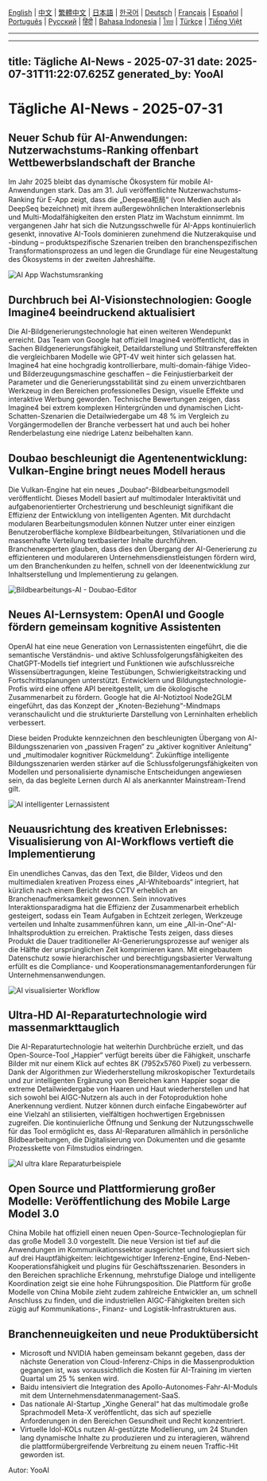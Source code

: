 [English](./en.md) | [中文](./zh.md) | [繁體中文](./zh-TW.md) | [日本語](./ja.md) | [한국어](./ko.md) | [Deutsch](./de.md) | [Français](./fr.md) | [Español](./es.md) | [Português](./pt.md) | [Русский](./ru.md) | [हिंदी](./hi.md) | [Bahasa Indonesia](./id.md) | [ไทย](./th.md) | [Türkçe](./tr.md) | [Tiếng Việt](./vi.md)

---

---
title: Tägliche AI-News - 2025-07-31
date: 2025-07-31T11:22:07.625Z
generated_by: YooAI
---

# Tägliche AI-News - 2025-07-31

## Neuer Schub für AI-Anwendungen: Nutzerwachstums-Ranking offenbart Wettbewerbslandschaft der Branche

Im Jahr 2025 bleibt das dynamische Ökosystem für mobile AI-Anwendungen stark. Das am 31. Juli veröffentlichte Nutzerwachstums-Ranking für E-App zeigt, dass die „Deepsea柜局“ (von Medien auch als DeepSeq bezeichnet) mit ihrem außergewöhnlichen Interaktionserlebnis und Multi-Modalfähigkeiten den ersten Platz im Wachstum einnimmt. Im vergangenen Jahr hat sich die Nutzungsschwelle für AI-Apps kontinuierlich gesenkt, innovative AI-Tools dominieren zunehmend die Nutzerakquise und -bindung – produktspezifische Szenarien treiben den branchenspezifischen Transformationsprozess an und legen die Grundlage für eine Neugestaltung des Ökosystems in der zweiten Jahreshälfte.

![AI App Wachstumsranking](https://images.unsplash.com/photo-1506744038136-46273834b3fb?auto=format&fit=crop&w=900&q=80)

## Durchbruch bei AI-Visionstechnologien: Google Imagine4 beeindruckend aktualisiert

Die AI-Bildgenerierungstechnologie hat einen weiteren Wendepunkt erreicht. Das Team von Google hat offiziell Imagine4 veröffentlicht, das in Sachen Bildgenerierungsfähigkeit, Detaildarstellung und Stiltransfereffekten die vergleichbaren Modelle wie GPT-4V weit hinter sich gelassen hat. Imagine4 hat eine hochgradig kontrollierbare, multi-domain-fähige Video- und Bilderzeugungsmaschine geschaffen – die Feinjustierbarkeit der Parameter und die Generierungsstabilität sind zu einem unverzichtbaren Werkzeug in den Bereichen professionelles Design, visuelle Effekte und interaktive Werbung geworden. Technische Bewertungen zeigen, dass Imagine4 bei extrem komplexen Hintergründen und dynamischen Licht-Schatten-Szenarien die Detailwiedergabe um 48 % im Vergleich zu Vorgängermodellen der Branche verbessert hat und auch bei hoher Renderbelastung eine niedrige Latenz beibehalten kann.

## Doubao beschleunigt die Agentenentwicklung: Vulkan-Engine bringt neues Modell heraus

Die Vulkan-Engine hat ein neues „Doubao“-Bildbearbeitungsmodell veröffentlicht. Dieses Modell basiert auf multimodaler Interaktivität und aufgabenorientierter Orchestrierung und beschleunigt signifikant die Effizienz der Entwicklung von intelligenten Agenten. Mit durchdacht modularen Bearbeitungsmodulen können Nutzer unter einer einzigen Benutzeroberfläche komplexe Bildbearbeitungen, Stilvariationen und die massenhafte Verteilung textbasierter Inhalte durchführen. Branchenexperten glauben, dass dies den Übergang der AI-Generierung zu effizienteren und modulareren Unternehmensdienstleistungen fördern wird, um den Branchenkunden zu helfen, schnell von der Ideenentwicklung zur Inhaltserstellung und Implementierung zu gelangen.

![Bildbearbeitungs-AI - Doubao-Editor](https://images.unsplash.com/photo-1464983953574-0892a716854b?auto=format&fit=crop&w=900&q=80)

## Neues AI-Lernsystem: OpenAI und Google fördern gemeinsam kognitive Assistenten

OpenAI hat eine neue Generation von Lernassistenten eingeführt, die die semantische Verständnis- und aktive Schlussfolgerungsfähigkeiten des ChatGPT-Modells tief integriert und Funktionen wie aufschlussreiche Wissensübertragungen, kleine Testübungen, Schwierigkeitstracking und Fortschrittsplanungen unterstützt. Entwicklern und Bildungstechnologie-Profis wird eine offene API bereitgestellt, um die ökologische Zusammenarbeit zu fördern. Google hat die AI-Notiztool Node2GLM eingeführt, das das Konzept der „Knoten-Beziehung“-Mindmaps veranschaulicht und die strukturierte Darstellung von Lerninhalten erheblich verbessert.

Diese beiden Produkte kennzeichnen den beschleunigten Übergang von AI-Bildungsszenarien von „passiven Fragen“ zu „aktiver kognitiver Anleitung“ und „multimodaler kognitiver Rückmeldung“. Zukünftige intelligente Bildungsszenarien werden stärker auf die Schlussfolgerungsfähigkeiten von Modellen und personalisierte dynamische Entscheidungen angewiesen sein, da das begleite Lernen durch AI als anerkannter Mainstream-Trend gilt.

![AI intelligenter Lernassistent](https://images.unsplash.com/photo-1519389950473-47ba0277781c?auto=format&fit=crop&w=900&q=80)

## Neuausrichtung des kreativen Erlebnisses: Visualisierung von AI-Workflows vertieft die Implementierung

Ein unendliches Canvas, das den Text, die Bilder, Videos und den multimedialen kreativen Prozess eines „AI-Whiteboards“ integriert, hat kürzlich nach einem Bericht des CCTV erheblich an Branchenaufmerksamkeit gewonnen. Sein innovatives Interaktionsparadigma hat die Effizienz der Zusammenarbeit erheblich gesteigert, sodass ein Team Aufgaben in Echtzeit zerlegen, Werkzeuge verteilen und Inhalte zusammenführen kann, um eine „All-in-One“-AI-Inhaltsproduktion zu erreichen. Praktische Tests zeigen, dass dieses Produkt die Dauer traditioneller AI-Generierungsprozesse auf weniger als die Hälfte der ursprünglichen Zeit komprimieren kann. Mit eingebautem Datenschutz sowie hierarchischer und berechtigungsbasierter Verwaltung erfüllt es die Compliance- und Kooperationsmanagementanforderungen für Unternehmensanwendungen.

![AI visualisierter Workflow](https://images.unsplash.com/photo-1503676382389-4809596d5290?auto=format&fit=crop&w=900&q=80)

## Ultra-HD AI-Reparaturtechnologie wird massenmarkttauglich

Die AI-Reparaturtechnologie hat weiterhin Durchbrüche erzielt, und das Open-Source-Tool „Happier“ verfügt bereits über die Fähigkeit, unscharfe Bilder mit nur einem Klick auf echtes 8K (7952x5760 Pixel) zu verbessern. Dank der Algorithmen zur Wiederherstellung mikroskopischer Texturdetails und zur intelligenten Ergänzung von Bereichen kann Happier sogar die extreme Detailwiedergabe von Haaren und Haut wiederherstellen und hat sich sowohl bei AIGC-Nutzern als auch in der Fotoproduktion hohe Anerkennung verdient. Nutzer können durch einfache Eingabewörter auf eine Vielzahl an stilisierten, vielfältigen hochwertigen Ergebnissen zugreifen. Die kontinuierliche Öffnung und Senkung der Nutzungsschwelle für das Tool ermöglicht es, dass AI-Reparaturen allmählich in persönliche Bildbearbeitungen, die Digitalisierung von Dokumenten und die gesamte Prozesskette von Filmstudios eindringen.

![AI ultra klare Reparaturbeispiele](https://images.unsplash.com/photo-1465101046530-73398c7f28ca?auto=format&fit=crop&w=900&q=80)

## Open Source und Plattformierung großer Modelle: Veröffentlichung des Mobile Large Model 3.0

China Mobile hat offiziell einen neuen Open-Source-Technologieplan für das große Modell 3.0 vorgestellt. Die neue Version ist tief auf die Anwendungen im Kommunikationssektor ausgerichtet und fokussiert sich auf drei Hauptfähigkeiten: leichtgewichtiger Inferenz-Engine, End-Neben-Kooperationsfähigkeit und plugins für Geschäftsszenarien. Besonders in den Bereichen sprachliche Erkennung, mehrstufige Dialoge und intelligente Koordination zeigt sie eine hohe Führungsposition. Die Plattform für große Modelle von China Mobile zieht zudem zahlreiche Entwickler an, um schnell Anschluss zu finden, und die industriellen AIGC-Fähigkeiten breiten sich zügig auf Kommunikations-, Finanz- und Logistik-Infrastrukturen aus.

## Branchenneuigkeiten und neue Produktübersicht

- Microsoft und NVIDIA haben gemeinsam bekannt gegeben, dass der nächste Generation von Cloud-Inferenz-Chips in die Massenproduktion gegangen ist, was voraussichtlich die Kosten für AI-Training im vierten Quartal um 25 % senken wird.
- Baidu intensiviert die Integration des Apollo-Autonomes-Fahr-AI-Moduls mit dem Unternehmensdatenmanagement-SaaS.
- Das nationale AI-Startup „Xinghe General“ hat das multimodale große Sprachmodell Meta-X veröffentlicht, das sich auf spezielle Anforderungen in den Bereichen Gesundheit und Recht konzentriert.
- Virtuelle Idol-KOLs nutzen AI-gestützte Modellierung, um 24 Stunden lang dynamische Inhalte zu produzieren und zu interagieren, während die plattformübergreifende Verbreitung zu einem neuen Traffic-Hit geworden ist.

Autor: YooAI